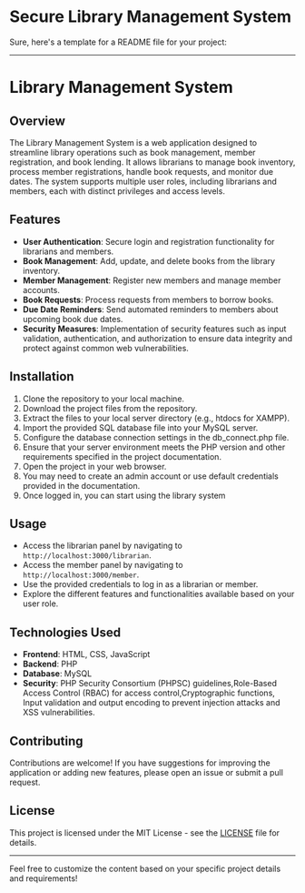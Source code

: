 # Secure Library Management System
Sure, here's a template for a README file for your project:

---

# Library Management System

## Overview
The Library Management System is a web application designed to streamline library operations such as book management, member registration, and book lending. It allows librarians to manage book inventory, process member registrations, handle book requests, and monitor due dates. The system supports multiple user roles, including librarians and members, each with distinct privileges and access levels.

## Features
- **User Authentication**: Secure login and registration functionality for librarians and members.
- **Book Management**: Add, update, and delete books from the library inventory.
- **Member Management**: Register new members and manage member accounts.
- **Book Requests**: Process requests from members to borrow books.
- **Due Date Reminders**: Send automated reminders to members about upcoming book due dates.
- **Security Measures**: Implementation of security features such as input validation, authentication, and authorization to ensure data integrity and protect against common web vulnerabilities.

## Installation
1. Clone the repository to your local machine.
2. Download the project files from the repository.
3. Extract the files to your local server directory (e.g., htdocs for XAMPP).
4. Import the provided SQL database file into your MySQL server.
5. Configure the database connection settings in the db_connect.php file.
6. Ensure that your server environment meets the PHP version and other requirements specified in the project documentation.
7. Open the project in your web browser.
8. You may need to create an admin account or use default credentials provided in the documentation.
9. Once logged in, you can start using the library system

## Usage
- Access the librarian panel by navigating to `http://localhost:3000/librarian`.
- Access the member panel by navigating to `http://localhost:3000/member`.
- Use the provided credentials to log in as a librarian or member.
- Explore the different features and functionalities available based on your user role.

## Technologies Used
- **Frontend**: HTML, CSS, JavaScript
- **Backend**: PHP
- **Database**: MySQL
- **Security**: PHP Security Consortium (PHPSC) guidelines,Role-Based Access Control (RBAC) for access control,Cryptographic functions, Input validation and output encoding to prevent injection attacks and XSS vulnerabilities.


## Contributing
Contributions are welcome! If you have suggestions for improving the application or adding new features, please open an issue or submit a pull request.

## License
This project is licensed under the MIT License - see the [LICENSE](LICENSE) file for details.

---

Feel free to customize the content based on your specific project details and requirements!
